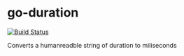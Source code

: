 # go-duration
[![Build Status](https://travis-ci.org/igorgo/go-duration.svg?branch=master)](https://travis-ci.org/igorgo/go-duration)

Converts a humanreadble string of duration to miliseconds
